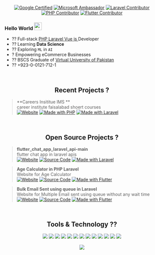 <div align="center">


[![Google Certified](https://img.shields.io/badge/Google_Certified-ID_MNEDRAHEE-2979FF?logo=google&logoColor=ffffff)](https://learndigital.withgoogle.com/digitalgarage/validate-certificate-code)  [![Microsoft Ambassador](https://img.shields.io/badge/Microsoft-Ambassador-2962FF?logo=microsoft&logoColor=ffffff)](https://givemycertificate.com/verify/2011002321000380) [![Laravel Contributor](https://img.shields.io/badge/Laravel-Contributor-D500F9?logo=hack-the-box&logoColor=ffffff)](https://laravel.com/) [![PHP Contributor](https://img.shields.io/badge/PHP-Contributor-2962FF?logo=hack-the-box&logoColor=ffffff)](https://www.php.net/) [![Flutter Contributor](https://img.shields.io/badge/Flutter_chat_app_laravel_api-main-D500F9?logo=hack-the-box&logoColor=ffffff)](https://github.com/close2/csv/graphs/contributors)



</div>

### Hello World <img src="https://media.giphy.com/media/hvRJCLFzcasrR4ia7z/giphy.gif" height="25px" width="25px">

<!-- <img align="right" alt="Developer Muhammad Yar" src="images/coding.gif" width="300"/> -->

- ?? Full-stack [PHP Laravel Vue js ]() Developer
- ?? Learning **Data Science**
- ?? Exploring `ML` in `AI`
- ? Empowering eCommerce Businesses
- ?? BSCS Graduate of [Virtual University of Pakistan](https://www.vu.edu.pk/)
- ?? +923-0-0121-712-1


<br><h2 align="center"> Recent Projects  ?</h2>



> **Careers Insititue IMS **<br>career institute faisalabad shoert courses  <br>[![Website](https://img.shields.io/badge/Web-App-FF3D00?logo=google-chrome&logoColor=ffffff)](https://career.edu.pk/) [![Made with PHP](https://img.shields.io/badge/Made_with-PHP-f0db4f?logo=PHP&logoColor=ffffff)](<[Laravel](https://www.php.net/)>)
[![Made with Laravel](https://img.shields.io/badge/Made_with-Laravel-f0db4f?logo=Laravel&logoColor=ffffff)](<[Laravel](https://www.php.net/)>)

<!-- > **Comsian Network**<br>COMSATS Alumni Network for the students of COMSATS University Islamabad<br>[![Website](https://img.shields.io/badge/Web-App-FF3D00?logo=google-chrome&logoColor=ffffff)](https://comsian.net) [![Android](https://img.shields.io/badge/Google_Play-00C853?logo=google-play&logoColor=ffffff)](<[https://play.google.com/store/apps/details?id=dev.usama.assignmento](https://comsian.net)>) [![Made with PHP](https://img.shields.io/badge/Made_with-PHP-f0db4f?logo=PHP&logoColor=ffffff)](<[PHP](https://www.php.net/)>) -->


<br><h2 align="center"> Open Source Projects ?</h2>

> **flutter_chat_app_laravel_api-main**<br>flutter chat app in laravel apis <br>[![Website](https://img.shields.io/badge/Web-App-FF3D00?logo=google-chrome&logoColor=ffffff)](https://github.com/RanaMuhammadYar/flutter_chat_app_laravel_api-main) [![Source Code](https://img.shields.io/badge/Source-212121?logo=github&logoColor=ffffff)](https://github.com/RanaMuhammadYar/flutter_chat_app_laravel_api-main) [![Made with Laravel](https://img.shields.io/badge/Made_for-Laravel-0175C2?logo=Laravel&logoColor=ffffff)](https://laravel.com)

> **Age Calculator in PHP Laravel**<br>Website for Age Calculator <br>[![Website](https://img.shields.io/badge/Web-API-FF3D00?logo=google-chrome&logoColor=ffffff)](https://github.com/RanaMuhammadYar/age-calculator-in-laravel-php) [![Source Code](https://img.shields.io/badge/Source_Code-212121?logo=github&logoColor=ffffff)](https://github.com/RanaMuhammadYar/age-calculator-in-laravel-php) [![Made with Flutter](https://img.shields.io/badge/Made_with-Laravel-0175C2?logo=Laravel&logoColor=ffffff)](https://Laravel.com)

> **Bulk Email Sent using queue in Laravel**<br>Website for Multiple Email sent using queue without any wait time  <br>[![Website](https://img.shields.io/badge/Web-API-FF3D00?logo=google-chrome&logoColor=ffffff)](https://github.com/RanaMuhammadYar/BulkEmailLaravel) [![Source Code](https://img.shields.io/badge/Source_Code-212121?logo=github&logoColor=ffffff)](https://github.com/RanaMuhammadYar/BulkEmailLaravel) [![Made with Flutter](https://img.shields.io/badge/Made_with-Laravel-0175C2?logo=Laravel&logoColor=ffffff)](https://Laravel.com)




<br><h2 align="center"> Tools & Technology ??</h2>

<div align="center">
<!-- <p align="center"></p> -->
<img src="https://img.shields.io/badge/Flutter-02569B?style=flat-square&logo=PHP&logoColor=white" />
<img src="https://img.shields.io/badge/Laravel-02569B?style=flat-square&logo=Laravel&logoColor=white" />
<img src="https://img.shields.io/badge/Dart-0175C2?style=flat-square&logo=dart&logoColor=white" />
<img src="https://img.shields.io/badge/C++-00599C?style=flat-square&logo=cplusplus&logoColor=white" />
<img src="https://img.shields.io/badge/C_Sharp-239120?style=flat-square&logo=csharp&logoColor=white" />
<img src="https://img.shields.io/badge/Java-007396?style=flat-square&logo=java&logoColor=white" />
<img src="https://img.shields.io/badge/JavaScript-F7DF1E?style=flat-square&logo=javascript&logoColor=white" />
<img src="https://img.shields.io/badge/Python-FFD43B?style=flat-square&logo=python&logoColor=white"/>
<img src="https://img.shields.io/badge/firebase-ffca28?style=flat-square&logo=firebase&logoColor=white" />
<img src="https://img.shields.io/badge/Git-F05032?style=flat-square&logo=git&logoColor=white" />
<img src="https://img.shields.io/badge/Adobe_Photoshop-00aeff?style=flat-square&logo=Adobe%20photoshop&logoColor=white"/>
<img src="https://img.shields.io/badge/Adobe_Illustrator-ff9900?style=flat-square&logo=Adobe-illustrator&logoColor=white" />
<img src="https://img.shields.io/badge/Adobe_XD-FF61F6?style=flat-square&logo=Adobe%20XD&logoColor=white" />
<br><br>
<img align="center"  src="https://github-readme-stats.vercel.app/api/top-langs/?username=UsamaSarwar&theme=dark&layout=compact&langs_count=20&hide_title=true"/>
</div>
<br>


</div>
